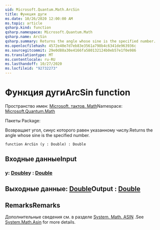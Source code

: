 ```yaml
---
uid: Microsoft.Quantum.Math.ArcSin
title: Функция дуги
ms.date: 10/26/2020 12:00:00 AM
ms.topic: article
qsharp.kind: function
qsharp.namespace: Microsoft.Quantum.Math
qsharp.name: ArcSin
qsharp.summary: Returns the angle whose sine is the specified number.
ms.openlocfilehash: 4572e40e7d7eb83e3561a798b4c6341de963936c
ms.sourcegitcommit: 29e0d88a30e4166fa580132124b0eb57e1f0e986
ms.translationtype: MT
ms.contentlocale: ru-RU
ms.lasthandoff: 10/27/2020
ms.locfileid: "92732273"
---
```

# <a name="arcsin-function"></a><span data-ttu-id="07cf5-102">Функция дуги</span><span class="sxs-lookup"><span data-stu-id="07cf5-102">ArcSin function</span></span>

<span data-ttu-id="07cf5-103">Пространство имен: [Microsoft. тактов. Math](xref:Microsoft.Quantum.Math)</span><span class="sxs-lookup"><span data-stu-id="07cf5-103">Namespace: [Microsoft.Quantum.Math](xref:Microsoft.Quantum.Math)</span></span>

<span data-ttu-id="07cf5-104">Пакеты [](https://nuget.org/packages/)</span><span class="sxs-lookup"><span data-stu-id="07cf5-104">Package: [](https://nuget.org/packages/)</span></span>


<span data-ttu-id="07cf5-105">Возвращает угол, синус которого равен указанному числу.</span><span class="sxs-lookup"><span data-stu-id="07cf5-105">Returns the angle whose sine is the specified number.</span></span>

```qsharp
function ArcSin (y : Double) : Double
```


## <a name="input"></a><span data-ttu-id="07cf5-106">Входные данные</span><span class="sxs-lookup"><span data-stu-id="07cf5-106">Input</span></span>

### <a name="y--double"></a><span data-ttu-id="07cf5-107">y: [Double](xref:microsoft.quantum.lang-ref.double)</span><span class="sxs-lookup"><span data-stu-id="07cf5-107">y : [Double](xref:microsoft.quantum.lang-ref.double)</span></span>





## <a name="output--double"></a><span data-ttu-id="07cf5-108">Выходные данные: [Double](xref:microsoft.quantum.lang-ref.double)</span><span class="sxs-lookup"><span data-stu-id="07cf5-108">Output : [Double](xref:microsoft.quantum.lang-ref.double)</span></span>



## <a name="remarks"></a><span data-ttu-id="07cf5-109">Remarks</span><span class="sxs-lookup"><span data-stu-id="07cf5-109">Remarks</span></span>

<span data-ttu-id="07cf5-110">Дополнительные сведения см. в разделе [System. Math. ASIN](https://docs.microsoft.com/dotnet/api/system.math.asin) .</span><span class="sxs-lookup"><span data-stu-id="07cf5-110">See [System.Math.Asin](https://docs.microsoft.com/dotnet/api/system.math.asin) for more details.</span></span>